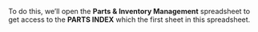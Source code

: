 To do this, we’ll open the **Parts & Inventory Management** spreadsheet to get access to the **PARTS INDEX** which the first sheet in this spreadsheet.
